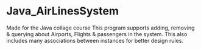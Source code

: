 # Java_AirLinesSystem
Made for the Java collage course 
This program supports adding, removing & querying about Airports, Flights & passengers in the system.
This also includes many associations between instances for better design rules.

